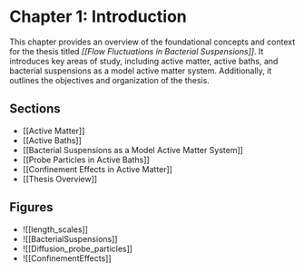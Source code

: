# Chapter 1: Introduction

This chapter provides an overview of the foundational concepts and context for the thesis titled *[[Flow Fluctuations in Bacterial Suspensions]]*. It introduces key areas of study, including active matter, active baths, and bacterial suspensions as a model active matter system. Additionally, it outlines the objectives and organization of the thesis.

## Sections

- [[Active Matter]]
- [[Active Baths]]
- [[Bacterial Suspensions as a Model Active Matter System]]
- [[Probe Particles in Active Baths]]
- [[Confinement Effects in Active Matter]]
- [[Thesis Overview]]

## Figures

- ![[length_scales]]
- ![[BacterialSuspensions]]
- ![[Diffusion_probe_particles]]
- ![[ConfinementEffects]]